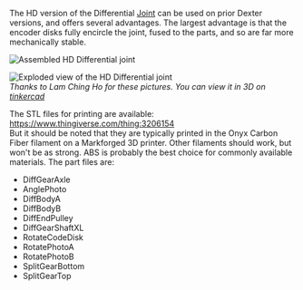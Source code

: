 The HD version of the Differential [Joint](Joints) can be used on prior Dexter versions, and offers several advantages. The largest advantage is that the encoder disks fully encircle the joint, fused to the parts, and so are far more mechanically stable.

![Assembled HD Differential joint](https://raw.githubusercontent.com/HaddingtonDynamics/Dexter/master/Hardware/HDdiffAssembled.png)

![Exploded view of the HD Differential joint](https://raw.githubusercontent.com/HaddingtonDynamics/Dexter/master/Hardware/HDdiffExplode.png)
<br>_Thanks to Lam Ching Ho for these pictures. You can view it in 3D on [tinkercad](https://www.tinkercad.com/things/8fN80Oqvxwc)_

The STL files for printing are available:<br>
https://www.thingiverse.com/thing:3206154
<br>But it should be noted that they are typically printed in the Onyx Carbon Fiber filament on a Markforged 3D printer. Other filaments should work, but won't be as strong. ABS is probably the best choice for commonly available materials. The part files are:
- DiffGearAxle
- AnglePhoto
- DiffBodyA
- DiffBodyB
- DiffEndPulley
- DiffGearShaftXL
- RotateCodeDisk
- RotatePhotoA
- RotatePhotoB
- SplitGearBottom
- SplitGearTop
